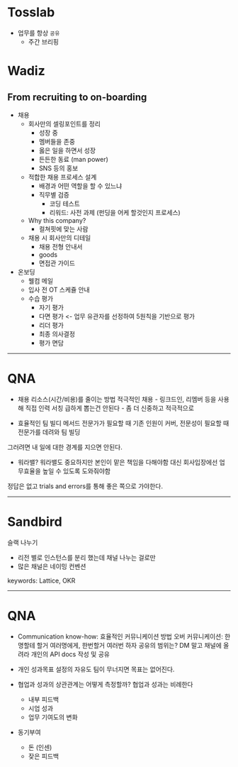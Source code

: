 # Tosslab

- 업무를 항상 `공유`
    - 주간 브리핑

# Wadiz
## From recruiting to on-boarding

- 채용
    - 회사만의 셀링포인트를 정리
        - 성장 중
        - 멤버들을 존중
        - 옳은 일을 하면서 성장
        - 든든한 동료 (man power)
        - SNS 등의 홍보
    - 적합한 채용 프로세스 설계
        - 배경과 어떤 역할을 할 수 있느냐
        - 직무별 검증
            - 코딩 테스트
            - 리워드: 사전 과제 (펀딩을 어케 할것인지 프로세스)
    - Why this company?
        - 컬쳐핏에 맞는 사람
    - 채용 시 회사만의 디테일
        - 채용 전형 안내서
        - goods
        - 면접관 가이드
- 온보딩
    - 웰컴 메일
    - 입사 전 OT 스케쥴 안내
    - 수습 평가
        - 자기 평가
        - 다면 평가 <- 업무 유관자를 선정하여 5원칙을 기반으로 평가
        - 리더 평가
        - 최종 의사결정
        - 평가 면담

---

# QNA

- 채용 리소스(시간/비용)를 줄이는 방법
적극적인 채용 - 링크드인, 리멤버 등을 사용해 직접 인력 서칭
급하게 뽑는건 안된다 - 좀 더 신중하고 적극적으로

- 효율적인 팀 빌디 메서드
전문가가 필요할 때 기존 인원이 커버,
전문성이 필요할 때 전문가를 데려와 팀 빌딩

그러려면 내 일에 대한 경계를 지으면 안된다.

- 워라밸?
워라밸도 중요하지만 본인이 맡은 책임을 다해야함
대신 회사입장에선 업무효율을 높일 수 있도록 도와줘야함

정답은 없고 trials and errors를 통해 좋은 쪽으로 가야한다.

---

# Sandbird

슬랙 나누기
- 리전 별로 인스턴스를 분리 했는데 채널 나누는 걸로만
- 많은 채널은 네이밍 컨벤션

keywords: Lattice, OKR

---

# QNA

- Communication know-how: 효율적인 커뮤니케이션 방법
오버 커뮤니케이션: 한명할테 할거 여러명에게, 한번할거 여러번 하자
공유의 범위는?
    DM 말고 채널에 올려라
개인의 API docs 작성 및 공유

- 개인 성과목표 설정의 자유도
팀이 무너지면 목표는 없어진다.

- 협업과 성과의 상관관계는 어떻게 측정할까?
협업과 성과는 비례한다
    - 내부 피드백
    - 시업 성과
    - 업무 기여도의 변화

- 동기부여
    - 돈 (인센)
    - 잦은 피드백